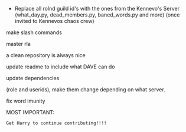- Replace all rolnd guild id's with the ones from the Kennevo's Server (what_day.py, dead_members.py, baned_words.py and more) (once invited to Kennevos chaos crew)





make slash commands

master rla

a clean repository is always nice

update readme to include what DAVE can do

update dependencies

(role and userids), make them change depending on what server.

fix word imunity

MOST IMPORTANT:

    Get Harry to continue contributing!!!!